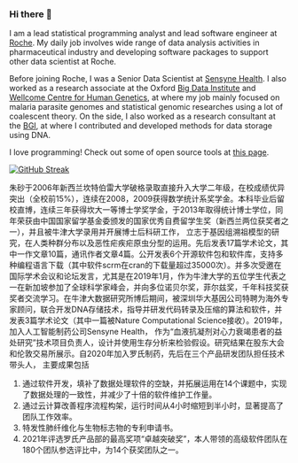 ### Hi there 👋


<p>I am a lead statistical programming analyst and lead software engineer at <a href="https//www.roche.com">Roche</a>. My daily job involves wide range of data analysis activities in pharmaceutical industry and developing software packages to support other data scientist at Roche.
  
<p>Before joining Roche, I was a Senior Data Scientist at <a href="https://www.sensynehealth.com/">Sensyne Health</a>. I also worked as a research associate at the Oxford <a href="https://www.bdi.ox.ac.uk">Big Data Institute</a> and <a href="https://www.well.ox.ac.uk/">Wellcome Centre for Human Genetics</a>, at where my job mainly focused on malaria parasite genomes and statistical genomic researches using a lot of coalescent theory. On the side, I also worked as a research consultant at the <a href="https://www.bgi.com/global/">BGI</a>, at where I contributed and developed methods for data storage using DNA.</p>

<p>I love programming! Check out some of open source tools at <a href="/software">this page</a>.</p>

[![GitHub Streak](http://github-readme-streak-stats.herokuapp.com?user=shajoezhu&theme=shades-of-purple&hide_border=true&date_format=M%20j%5B%2C%20Y%5D)](https://git.io/streak-stats)

朱砂于2006年新西兰坎特伯雷大学破格录取直接升入大学二年级，在校成绩优异突出（全校前15%），连续在2008，2009获得数学统计系奖学金。本科毕业后留校直博，连续三年获得坎大一等博士学奖学金，于2013年取得统计博士学位，同年荣获由中国国家留学基金委颁发的国家优秀自费留学生奖（新西兰两位获奖者之一），并且被牛津大学录用并开展博士后科研工作， 立志于基因组溯祖模型的研究，在人类种群分布以及恶性疟疾疟原虫分型的运用。先后发表17篇学术论文，其中一作文章10篇，通讯作者文章4篇。公开发表6个开源软件包和软件库，支持多种编程语言下载（其中软件scrm在cran的下载量超过35000次）。并多次受邀在国际学术会议和论坛发言，尤其是在2019年1月，作为牛津大学的五位学生代表之一在新加坡参加了全球科学家峰会，并向多位诺贝尔奖，菲尔兹奖，千年科技奖获奖者交流学习。在牛津大数据研究所博后期间，被深圳华大基因公司特聘为海外专家顾问，联合开发DNA存储技术，指导并研发代码转录及压缩的算法和软件，并发表3篇学术论文（其中一篇被Nature Computational Science接收）。2019年，加入人工智能制药公司Sensyne Health， 作为“血液抗凝剂对心力衰竭患者的益处研究”技术项目负责人，设计并使用生存分析来检验假设。研究结果在股东大会和伦敦交易所展示。自2020年加入罗氏制药，先后在三个产品研发团队担任技术带头人， 主要成果包括
1. 通过软件开发，填补了数据处理软件的空缺，并拓展运用在14个课题中，实现了数据处理的一致性，并减少了十倍的软件维护工作量。
2. 通过云计算改善程序流程构架，运行时间从4小时缩短到半小时，显著提高了团队工作效率。
3. 特发性肺纤维化与生物标志物的专利申请书。
4. 2021年评选罗氏产品部的最高奖项“卓越突破奖”，本人带领的高级软件团队在180个团队参选评比中，为14个获奖团队之一。

